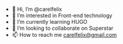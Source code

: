 - 👋 Hi, I’m @carelfelix
- 👀 I’m interested in Front-end technology
- 🌱 I’m currently learning HUGO
- 💞️ I’m looking to collaborate on Superstar
- 📫 How to reach me carelfelix@gmail.com

<!---
carelfelix/carelfelix is a ✨ special ✨ repository because its `README.md` (this file) appears on your GitHub profile.
You can click the Preview link to take a look at your changes.
--->

